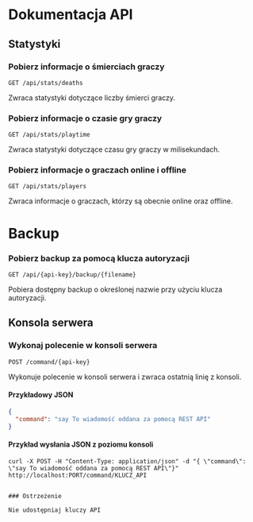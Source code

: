 # Dokumentacja API

## Statystyki

### Pobierz informacje o śmierciach graczy

```
GET /api/stats/deaths
```

Zwraca statystyki dotyczące liczby śmierci graczy.

### Pobierz informacje o czasie gry graczy

```
GET /api/stats/playtime
```

Zwraca statystyki dotyczące czasu gry graczy w milisekundach.

### Pobierz informacje o graczach online i offline

```
GET /api/stats/players
```

Zwraca informacje o graczach, którzy są obecnie online oraz offline.

# Backup

### Pobierz backup za pomocą klucza autoryzacji

```
GET /api/{api-key}/backup/{filename}
```

Pobiera dostępny backup o określonej nazwie przy użyciu klucza autoryzacji.

## Konsola serwera

### Wykonaj polecenie w konsoli serwera

```
POST /command/{api-key}
```

Wykonuje polecenie w konsoli serwera i zwraca ostatnią linię z konsoli.

#### Przykładowy JSON

```json
{
  "command": "say To wiadomość oddana za pomocą REST API"
}
```

#### Przykład wysłania JSON z poziomu konsoli

```
curl -X POST -H "Content-Type: application/json" -d "{ \"command\": \"say To wiadomość oddana za pomocą REST API\"}" http://localhost:PORT/command/KLUCZ_API


### Ostrzeżenie

Nie udostępniaj kluczy API
